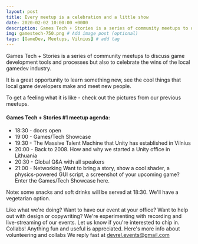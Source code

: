 ```yaml
---
layout: post
title: Every meetup is a celebration and a little show
date: 2020-02-02 10:00:00 +0000
description: Games Tech + Stories is a series of community meetups to discuss game development tools and processes but also to celebrate the wins of the local gamedev industry. # Add post description (optional)
img: gamestech-750.png # Add image post (optional)
tags: [GameDev, Meetups, Vilnius] # add tag
---
```


Games Tech + Stories is a series of community meetups to discuss game development tools and processes but also to celebrate the wins of the local gamedev industry.

It is a great opportunity to learn something new, see the cool things that local game developers make and meet new people.

To get a feeling what it is like - check out the pictures from our previous meetups.

#### Games Tech + Stories #1 meetup agenda:
* 18:30 - doors open
* 19:00 - Games/Tech Showcase
* 19:30 - The Massive Talent Machine that Unity has established in Vilnius
* 20:00 - Back to 2008. How and why we started a Unity office in Lithuania
* 20:30 - Global Q&A with all speakers
* 21:00 - Networking
Want to bring a story, show a cool shader, a physics-powered GUI script, a screenshot of your upcoming game? Enter the Games/Tech Showcase here.

Note: some snacks and soft drinks will be served at 18:30. We'll have a vegetarian option.

Like what we're doing?
Want to have our event at your office?
Want to help out with design or copywriting?
We're experimenting with recording and live-streaming of our events. Let us know if you're interested to chip in.
Collabs! Anything fun and useful is appreciated.
Here's more info about volunteering and collabs
We reply fast at devrel.events@gmail.com